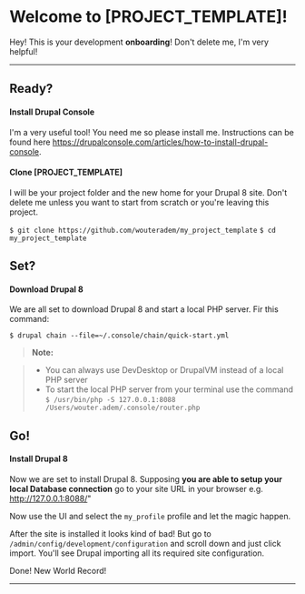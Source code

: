 Welcome to [PROJECT_TEMPLATE]!
============================


Hey! This is your development **onboarding**! Don't delete me, I'm very helpful! 

----------

Ready?
----------------

#### <i class="icon-pencil"></i> Install Drupal Console

I'm a very useful tool! You need me so please install me. Instructions can be found here https://drupalconsole.com/articles/how-to-install-drupal-console.

#### <i class="icon-folder-open"></i> Clone [PROJECT_TEMPLATE]

I will be your project folder and the new home for your Drupal 8 site. Don't delete me unless you want to start from scratch or you're leaving this project.

``` $ git clone https://github.com/wouteradem/my_project_template ```
``` $ cd my_project_template ```

Set?
----------------

#### <i class="icon-pencil"></i> Download Drupal 8

We are all set to download Drupal 8 and start a local PHP server. Fir this command:

``` $ drupal chain --file=~/.console/chain/quick-start.yml ```

> **Note:**

> - You can always use DevDesktop or DrupalVM instead of a local PHP server
> - To start the local PHP server from your terminal use the command ``` $ /usr/bin/php -S 127.0.0.1:8088 /Users/wouter.adem/.console/router.php ```

Go!
----------------
#### <i class="icon-pencil"></i>  Install Drupal 8

Now we are set to install Drupal 8. Supposing **you are able to setup your local Database connection** go to your site URL in your browser e.g. http://127.0.0.1:8088/"

Now use the UI and select the ```my_profile``` profile and let the magic happen.

After the site is installed it looks kind of bad! But go to ```/admin/config/development/configuration``` and scroll down and just click import. You'll see Drupal importing all its required site configuration.

Done! New World Record!

----------



